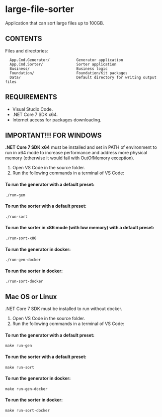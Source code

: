 # large-file-sorter

Application that can sort large files up to 100GB.

## CONTENTS

Files and directories:

      App.Cmd.Generator/            Generator application
      App.Cmd.Sorter/               Sorter application
      Business/                     Business logic
      Foundation/                   Foundation/Kit packages
      Data/                         Default directory for writing output files

## REQUIREMENTS

- Visual Studio Code.
- .NET Core 7 SDK x64.
- Internet access for packages downloading.

## IMPORTANT!!! FOR WINDOWS

**.NET Core 7 SDK x64** must be installed and set in PATH of environment to run in x64 mode to increase performance and address more physical memory (otherwise it would fail with OutOfMemory exception).

1. Open VS Code in the source folder.
2. Run the following commands in a terminal of VS Code:

#### To run the generator with a default preset:

```
./run-gen
```

#### To run the sorter with a default preset:

```
./run-sort
```

#### To run the sorter in x86 mode (with low memory) with a default preset:

```
./run-sort-x86
```

#### To run the generator in docker:

```
./run-gen-docker
```

#### To run the sorter in docker:

```
./run-sort-docker
```

## Mac OS or Linux

.NET Core 7 SDK must be installed to run without docker.

1. Open VS Code in the source folder.
2. Run the following commands in a terminal of VS Code:

#### To run the generator with a default preset:

```
make run-gen
```

#### To run the sorter with a default preset:

```
make run-sort
```

#### To run the generator in docker:

```
make run-gen-docker
```

#### To run the sorter in docker:

```
make run-sort-docker
```

